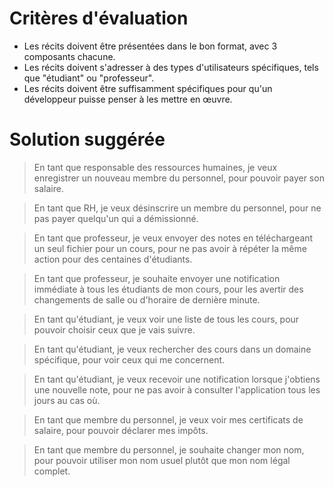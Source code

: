 # Critères d'évaluation

- Les récits doivent être présentées dans le bon format, avec 3 composants chacune.
- Les récits doivent s'adresser à des types d'utilisateurs spécifiques, tels que "étudiant" ou "professeur".
- Les récits doivent être suffisamment spécifiques pour qu'un développeur puisse penser à les mettre en œuvre.


# Solution suggérée

> En tant que responsable des ressources humaines, je veux enregistrer un nouveau membre du personnel, pour pouvoir payer son salaire.

> En tant que RH, je veux désinscrire un membre du personnel, pour ne pas payer quelqu'un qui a démissionné.

> En tant que professeur, je veux envoyer des notes en téléchargeant un seul fichier pour un cours, pour ne pas avoir à répéter la même action pour des centaines d'étudiants.

> En tant que professeur, je souhaite envoyer une notification immédiate à tous les étudiants de mon cours, pour les avertir des changements de salle ou d'horaire de dernière minute.

> En tant qu'étudiant, je veux voir une liste de tous les cours, pour pouvoir choisir ceux que je vais suivre.

> En tant qu'étudiant, je veux rechercher des cours dans un domaine spécifique, pour voir ceux qui me concernent.

> En tant qu'étudiant, je veux recevoir une notification lorsque j'obtiens une nouvelle note, pour ne pas avoir à consulter l'application tous les jours au cas où.

> En tant que membre du personnel, je veux voir mes certificats de salaire, pour pouvoir déclarer mes impôts.

> En tant que membre du personnel, je souhaite changer mon nom, pour pouvoir utiliser mon nom usuel plutôt que mon nom légal complet.
